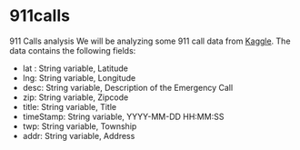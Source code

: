 # 911calls
911 Calls analysis
We will be analyzing some 911 call data from [Kaggle](https://www.kaggle.com/mchirico/montcoalert).
The data contains the following fields:

* lat : String variable, Latitude
* lng: String variable, Longitude
* desc: String variable, Description of the Emergency Call
* zip: String variable, Zipcode
* title: String variable, Title
* timeStamp: String variable, YYYY-MM-DD HH:MM:SS
* twp: String variable, Township
* addr: String variable, Address
